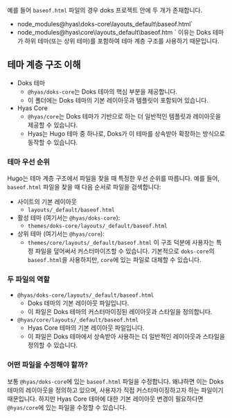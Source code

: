 예를 들어 `baseof.html` 파일의 경우 doks 프로젝트 안에 두 개가 존재합니다.
- node_modules@hyas\\doks-core\\layouts_default\\baseof.html`
- node_modules@hyas\\core\\layouts_default\\baseof.htm
 `
이유는 Doks 테마가 하위 테마(또는 상위 테마)를 포함하여 테마 계층 구조를 사용하기 때문입니다.

## 테마 계층 구조 이해

-  Doks 테마
    - `@hyas/doks-core`는 Doks 테마의 핵심 부분을 제공합니다.
    - 이 폴더에는 Doks 테마의 기본 레이아웃과 템플릿이 포함되어 있습니다.
- Hyas Core
    - `@hyas/core`는 Doks 테마가 기반으로 하는 더 일반적인 템플릿과 레이아웃을 제공할 수 있습니다. 
    - Hyas는 Hugo 테마 중 하나로, Doks가 이 테마를 상속받아 확장하는 방식으로 동작할 수 있습니다.
### 테마 우선 순위
Hugo는 테마 계층 구조에서 파일을 찾을 때 특정한 우선 순위를 따릅니다. 예를 들어, `baseof.html` 파일을 찾을 때 다음 순서로 파일을 검색합니다:
- 사이트의 기본 레이아웃
    - `layouts/_default/baseof.html`
- 활성 테마 (여기서는 `@hyas/doks-core`):
    - `themes/doks-core/layouts/_default/baseof.html`
- 상위 테마 (여기서는 `@hyas/core`):
    - `themes/core/layouts/_default/baseof.html`
이 구조 덕분에 사용자는 특정 파일을 덮어써서 커스터마이즈할 수 있습니다. 
기본적으로 `doks-core`의 `baseof.html`을 사용하지만, `core`에 있는 파일로 대체할 수 있습니다.
### 두 파일의 역할
- `@hyas/doks-core/layouts/_default/baseof.html`
    - Doks 테마의 기본 레이아웃 파일입니다. 
    - 이 파일은 Doks 테마의 커스터마이징된 레이아웃과 스타일을 정의합니다.
- `@hyas/core/layouts/_default/baseof.html`
    - Hyas Core 테마의 기본 레이아웃 파일입니다. 
    - 이 파일은 Doks 테마에서 상속받아 사용하는 더 일반적인 레이아웃과 스타일을 정의할 수 있습니다.
### 어떤 파일을 수정해야 할까?
보통 `@hyas/doks-core`에 있는 `baseof.html` 파일을 수정합니다. 왜냐하면 이는 Doks 테마의 레이아웃을 정의하고 있으며, 사용자가 직접 커스터마이징하고자 하는 파일이기 때문입니다. 하지만 Hyas Core 테마에 대한 기본 레이아웃 변경이 필요하다면 `@hyas/core`에 있는 파일을 수정할 수 있습니다.
